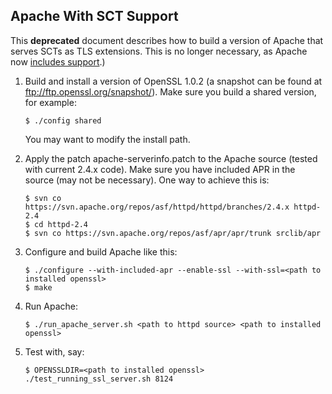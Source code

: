 
Apache With SCT Support
-----------------------

This **deprecated** document describes how to build a version of Apache that
serves SCTs as TLS extensions.  This is no longer necessary, as Apache now
[includes support](https://httpd.apache.org/docs/trunk/mod/mod_ssl_ct.html).)

1. Build and install a version of OpenSSL 1.0.2 (a snapshot can be
   found at ftp://ftp.openssl.org/snapshot/). Make sure you build a shared version, for example:
   ```
   $ ./config shared
   ```
   You may want to modify the install path.

2. Apply the patch apache-serverinfo.patch to the Apache source
   (tested with current 2.4.x code). Make sure you have included APR
   in the source (may not be necessary). One way to achieve this is:
   ```
   $ svn co https://svn.apache.org/repos/asf/httpd/httpd/branches/2.4.x httpd-2.4
   $ cd httpd-2.4
   $ svn co https://svn.apache.org/repos/asf/apr/apr/trunk srclib/apr
   ```

3. Configure and build Apache like this:
   ```
   $ ./configure --with-included-apr --enable-ssl --with-ssl=<path to installed openssl>
   $ make
   ```

4. Run Apache:
   ```
   $ ./run_apache_server.sh <path to httpd source> <path to installed openssl>
   ```

5. Test with, say:
   ```
   $ OPENSSLDIR=<path to installed openssl> ./test_running_ssl_server.sh 8124
   ```

